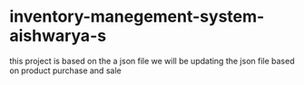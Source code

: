 # inventory-manegement-system-aishwarya-s
this project is based on the a json file we will be updating the json file based on product purchase and sale
